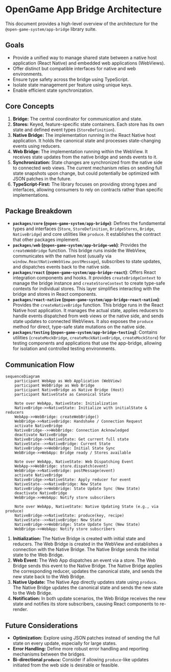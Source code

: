 # OpenGame App Bridge Architecture

This document provides a high-level overview of the architecture for the `@open-game-system/app-bridge` library suite.

## Goals

- Provide a unified way to manage shared state between a native host application (React Native) and embedded web applications (WebViews).
- Offer distinct but compatible interfaces for native and web environments.
- Ensure type safety across the bridge using TypeScript.
- Isolate state management per feature using unique keys.
- Enable efficient state synchronization.

## Core Concepts

1.  **Bridge:** The central coordinator for communication and state.
2.  **Stores:** Keyed, feature-specific state containers. Each store has its own state and defined event types (`StoreDefinition`).
3.  **Native Bridge:** The implementation running in the React Native host application. It holds the canonical state and processes state-changing events using reducers.
4.  **Web Bridge:** The implementation running within the WebView. It receives state updates from the native bridge and sends events to it.
5.  **Synchronization:** State changes are synchronized from the native side to connected web views. The current mechanism relies on sending full state snapshots upon change, but could potentially be optimized with JSON patches in the future.
6.  **TypeScript-First:** The library focuses on providing strong types and interfaces, allowing consumers to rely on contracts rather than specific implementations.

## Package Breakdown

-   **`packages/core` (`@open-game-system/app-bridge`)**: Defines the fundamental types and interfaces (`Store`, `StoreDefinition`, `BridgeStores`, `Bridge`, `NativeBridge`) and core utilities like `produce`. It establishes the contract that other packages implement.
-   **`packages/web` (`@open-game-system/app-bridge-web`)**: Provides the `createWebBridge` function. This bridge runs inside the WebView, communicates with the native host (usually via `window.ReactNativeWebView.postMessage`), subscribes to state updates, and dispatches events back to the native side.
-   **`packages/react` (`@open-game-system/app-bridge-react`)**: Offers React integration components and hooks. It provides `createBridgeContext` to manage the bridge instance and `createStoreContext` to create type-safe contexts for individual stores. This layer simplifies interacting with the bridge and stores in React components.
-   **`packages/react-native` (`@open-game-system/app-bridge-react-native`)**: Provides the `createNativeBridge` function. This bridge runs in the React Native host application. It manages the actual state, applies reducers to handle events dispatched from web views or the native side, and sends state updates to connected WebViews. It also exposes the `produce` method for direct, type-safe state mutations on the native side.
-   **`packages/testing` (`@open-game-system/app-bridge-testing`)**: Contains utilities (`createMockBridge`, `createMockNativeBridge`, `createMockStore`) for testing components and applications that use the app-bridge, allowing for isolation and controlled testing environments.

## Communication Flow

```mermaid
sequenceDiagram
    participant WebApp as Web Application (WebView)
    participant WebBridge as Web Bridge
    participant NativeBridge as Native Bridge (Host)
    participant NativeState as Canonical State

    Note over WebApp, NativeState: Initialization
    NativeBridge->>NativeState: Initialize with initialState & reducers
    WebApp->>WebBridge: createWebBridge()
    WebBridge->>NativeBridge: Handshake / Connection Request
    activate NativeBridge
    NativeBridge-->>WebBridge: Connection Acknowledged
    deactivate NativeBridge
    NativeBridge->>NativeState: Get current full state
    NativeState-->>NativeBridge: Current State
    NativeBridge->>WebBridge: Initial State Sync
    WebBridge->>WebApp: Bridge ready / Stores available

    Note over WebApp, NativeState: Web Dispatching Event
    WebApp->>WebBridge: store.dispatch(event)
    WebBridge->>NativeBridge: postMessage(event)
    activate NativeBridge
    NativeBridge->>NativeState: Apply reducer for event
    NativeState-->>NativeBridge: New State
    NativeBridge->>WebBridge: State Update Sync (New State)
    deactivate NativeBridge
    WebBridge->>WebApp: Notify store subscribers

    Note over WebApp, NativeState: Native Updating State (e.g., via produce)
    NativeBridge->>NativeState: produce(key, recipe)
    NativeState-->>NativeBridge: New State
    NativeBridge->>WebBridge: State Update Sync (New State)
    WebBridge->>WebApp: Notify store subscribers
```

1.  **Initialization:** The Native Bridge is created with initial state and reducers. The Web Bridge is created in the WebView and establishes a connection with the Native Bridge. The Native Bridge sends the initial state to the Web Bridge.
2.  **Web Event:** The Web App dispatches an event via a store. The Web Bridge sends this event to the Native Bridge. The Native Bridge applies the corresponding reducer, updates the canonical state, and sends the new state back to the Web Bridge.
3.  **Native Update:** The Native App directly updates state using `produce`. The Native Bridge updates the canonical state and sends the new state to the Web Bridge.
4.  **Notification:** In both update scenarios, the Web Bridge receives the new state and notifies its store subscribers, causing React components to re-render.

## Future Considerations

-   **Optimization:** Explore using JSON patches instead of sending the full state on every update, especially for large states.
-   **Error Handling:** Define more robust error handling and reporting mechanisms between the bridges.
-   **Bi-directional `produce`:** Consider if allowing `produce`-like updates initiated from the web side is desirable or feasible. 